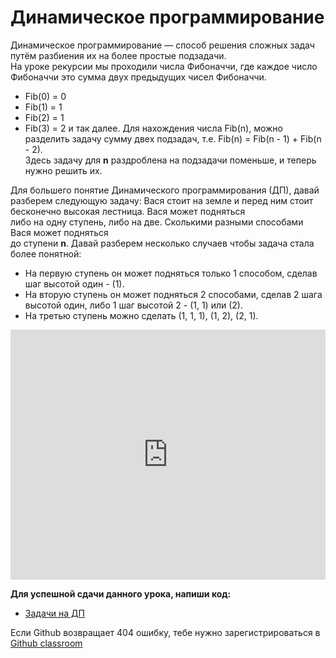 # Динамическое программирование  

Динамическое программирование — способ решения сложных задач путём разбиения их на более простые подзадачи.  
На уроке рекурсии мы проходили числа Фибоначчи, где каждое число Фибоначчи это сумма двух предыдущих чисел Фибоначчи.  
- Fib(0) = 0  
- Fib(1) = 1  
- Fib(2) = 1  
- Fib(3) = 2 и так далее. Для нахождения числа Fib(n), можно разделить задачу сумму двех подзадач, т.е. Fib(n) = Fib(n - 1) + Fib(n - 2).  
Здесь задачу для **n** раздроблена на подзадачи поменьше, и теперь нужно решить их.  

Для большего понятие Динамического программирования (ДП), давай разберем следующую задачу:
Вася стоит на земле и перед ним стоит бесконечно высокая лестница. Вася может подняться  
либо на одну ступень, либо на две. Сколькими разными способами Вася может подняться    
до ступени **n**. Давай разберем несколько случаев чтобы задача стала более понятной:  
- На первую ступень он может подняться только 1 способом, сделав шаг высотой один - (1).  
- На вторую ступень он может подняться 2 способами, сделав 2 шага высотой один, либо 1 шаг высотой 2 - (1, 1) или (2).  
- На третью ступень можно сделать (1, 1, 1), (1, 2), (2, 1).  

<iframe height="400px" width="100%" src="https://repl.it/@SakenMukanov/IndolentUntriedLaboratory?lite=true" scrolling="no" frameborder="no" allowtransparency="true" allowfullscreen="true" sandbox="allow-forms allow-pointer-lock allow-popups allow-same-origin allow-scripts allow-modals"></iframe>  

**Для успешной сдачи данного урока, напиши код:**

- <a href="https://github.com/alem-classroom/student-algo-and-data-structures-${GITHUB_LOGIN}/tree/master/dynamic-programming-1" class="repo-button">Задачи на ДП</a>   


Если Github возвращает 404 ошибку, тебе нужно зарегистрироваться в <a href="https://classroom.github.com/a/C3CkZIsW">Github classroom</a>   




